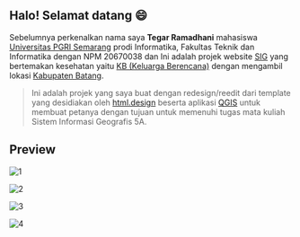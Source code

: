 ## Halo! Selamat datang 😄

Sebelumnya perkenalkan nama saya **Tegar Ramadhani** mahasiswa [Universitas PGRI Semarang](https://upgris.ac.id/) prodi Informatika, Fakultas Teknik dan Informatika dengan NPM 20670038 dan Ini adalah projek website [SIG](https://id.wikipedia.org/wiki/Sistem_informasi_geografis) yang bertemakan kesehatan yaitu [KB (Keluarga Berencana)](https://id.wikipedia.org/wiki/Keluarga_Berencana) dengan mengambil lokasi [Kabupaten Batang](https://id.wikipedia.org/wiki/Kabupaten_Batang).

>Ini adalah projek yang saya buat dengan redesign/reedit dari template yang desidiakan oleh [html.design](https://html.design/) beserta aplikasi [QGIS](https://id.wikipedia.org/wiki/QGIS) untuk membuat petanya dengan tujuan untuk memenuhi tugas mata kuliah Sistem Informasi Geografis 5A.

## Preview

![1](https://user-images.githubusercontent.com/61616229/211133055-6cb449c3-310d-474f-8b8f-1e260449ce40.jpg)

![2](https://user-images.githubusercontent.com/61616229/211133059-5e1b9f69-e0b2-4e0b-b639-aab5889811e4.jpg)

![3](https://user-images.githubusercontent.com/61616229/211133063-6b6427d4-62cd-4e7a-8e09-9e08d05d46a4.jpg)

![4](https://user-images.githubusercontent.com/61616229/211133066-760f1d19-5277-4d03-851a-75b764a25b78.jpg)

